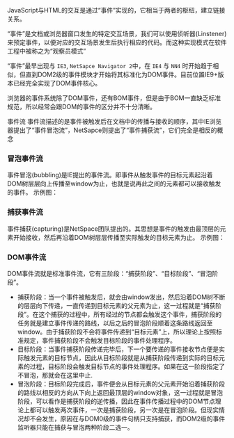 JavaScript与HTML的交互是通过“事件”实现的，它相当于两者的枢纽，建立链接关系。

“事件”是文档或浏览器窗口发生的特定交互场景，我们可以使用侦听器(Linstener)来预定事件，以便对应的交互场景发生后执行相应的代码。而这种实现模式在软件工程中被称之为“观察员模式”

“事件”最早出现与 `IE3`, `NetSapce Navigator 2`中，在 `IE4` 与 `NN4` 时开始趋于相似，但直到DOM2级的事件模块才开始将其标准化为DOM事件。目前位置IE9+版本已经完全实现了DOM事件核心。

浏览器的事件系统除了DOM事件，还有BOM事件，但是由于BOM一直缺乏标准规范，所以经常会跟DOM的事件的区分并不十分清晰。

事件流
事件流描述的是事件被触发后在文档中的传播与接收的顺序，其中IE浏览器提出了“事件冒泡流”，NetSapce则提出了“事件捕获流”，它们完全是相反的概念

### 冒泡事件流
事件冒泡(bubbling)是IE提出的事件流。即事件从触发事件的目标元素起沿着DOM树层层向上传播至window为止，也就是说再此之间的元素都可以接收触发的事件。
示例图：

### 捕获事件流
事件捕获(capturing)是NetSpace团队提出的。其思想是事件的触发由最顶层的元素开始接收，然后再沿着DOM树层层传播至实际触发的目标元素为止。
示例图：

### DOM事件流
DOM事件流就是标准事件流，它有三阶段：“捕获阶段”、“目标阶段”、“冒泡阶段”。

* 捕获阶段：当一个事件被触发后，就会由window发出，然后沿着DOM树不断的层层向下传递，一直传递到目标元素的父元素为止，这一过程就是“捕获阶段”。在这个捕获的过程中，所有经过的节点都会触发这个事件，捕获阶段的任务就是建立事件传递的路线，以后之后的冒泡阶段顺着这条路线返回至window。由于捕获阶段不会将事件传递到“目标元素”上，所以理论上按照标准规定，事件捕获阶段不会触发目标阶段的事件处理程序。
* 目标阶段：当事件捕获阶段传递完毕后，下一个要传递的事件接收节点便是实际触发元素的目标节点，因此从目标阶段就是从捕获阶段传递到实际的目标元素的过程，目标阶段会触发目标节点的事件处理程序。如果在这一阶段指定了不冒泡，那就会在这里中止.
* 冒泡阶段：目标阶段完成后，事件便会从目标元素的父元素开始沿着捕获阶段的路线以相反的方向从下向上返回最顶层的window对象，这一过程就是冒泡阶段，可以看作是捕获阶段的逆传播，因此在事件传播过程中的DOM节点理论上都可以触发两次事件，一次是捕获阶段，另一次是在冒泡阶段。但现实情况却不会发生，原因在与DOM0级的事件句柄只支持捕获，而DOM2级的事件监听器只能在捕获与冒泡两种阶段二选一。